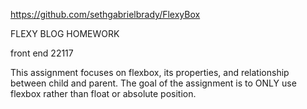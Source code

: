 https://github.com/sethgabrielbrady/FlexyBox

FLEXY BLOG HOMEWORK

front end 22117

This assignment focuses on flexbox, its properties, and relationship
  between child and parent. The goal of the assignment is to ONLY use flexbox
  rather than float or absolute position. 
